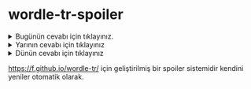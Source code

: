 # wordle-tr-spoiler

<details>
  <summary>Bugünün cevabı için tıklayınız.</summary>
  <br>
    <b> skala </b>
</details>

<details>
  <summary>Yarının cevabı için tıklayınız</summary>
  <br>
   <b> namlu </b>
</details>

<details>
  <summary>Dünün cevabı için tıklayınız </summary>
  <br>
  <b> evrik </b>
</details>

https://f.github.io/wordle-tr/ için geliştirilmiş bir spoiler sistemidir kendini yeniler otomatik olarak.

